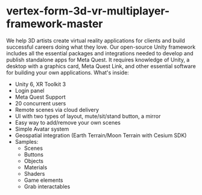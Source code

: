 # vertex-form-3d-vr-multiplayer-framework-master
We help 3D artists create virtual reality applications for clients and build successful careers doing what they love. Our open-source Unity framework includes all the essential packages and integrations needed to develop and publish standalone apps for Meta Quest. It requires knowledge of Unity, a desktop with a graphics card, Meta Quest Link, and other essential software for building your own applications.
What's inside:
- Unity 6, XR Toolkit 3
- Login panel
- Meta Quest Support
- 20 concurrent users
- Remote scenes via cloud delivery
- UI with two types of layout, mute/sit/stand button, a mirror
- Easy way to add/remove your own scenes
- Simple Avatar system
- Geospatial integration (Earth Terrain/Moon Terrain with Cesium SDK)
- Samples:
  - Scenes
  - Buttons
  - Objects
  - Materials
  - Shaders
  - Game elements
  - Grab interactables
